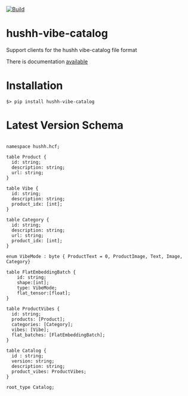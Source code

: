 [![Build](https://github.com/hushh-labs/hushh-vibe-catalog-reader/actions/workflows/main.yml/badge.svg)](https://github.com/hushh-labs/hushh-vibe-catalog-reader/actions/workflows/main.yml)
# hushh-vibe-catalog
Support clients for the hushh vibe-catalog file format

There is documentation [available](https://hushh.quarto.pub/hushh/reference)


# Installation
```python3
$> pip install hushh-vibe-catalog

```

# Latest Version Schema
```flatbuffer

namespace hushh.hcf;

table Product {
  id: string;
  description: string;
  url: string;
}

table Vibe {
  id: string;
  description: string;
  product_idx: [int];
}

table Category {
  id: string;
  description: string;
  url: string;
  product_idx: [int];
}

enum VibeMode : byte { ProductText = 0, ProductImage, Text, Image, Category}

table FlatEmbeddingBatch {
    id: string;
    shape:[int];
    type: VibeMode;
    flat_tensor:[float];
}

table ProductVibes {
  id: string;
  products: [Product];
  categories: [Category];
  vibes: [Vibe];
  flat_batches: [FlatEmbeddingBatch];
}

table Catalog {
  id : string;
  version: string;
  description: string;
  product_vibes: ProductVibes;
}

root_type Catalog;
```

